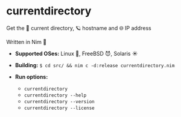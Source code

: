 # currentdirectory
Get the 📂 current directory, 🪐 hostname and 🌐 IP address

Written in Nim 👑

- **Supported OSes:** Linux 🐧, FreeBSD 😈, Solaris ☀️

- **Building:**
  `$ cd src/ && nim c -d:release currentdirectory.nim`

- **Run options:**
  - `currentdirectory`
  - `currentdirectory --help`
  - `currentdirectory --version`
  - `currentdirectory --license`
